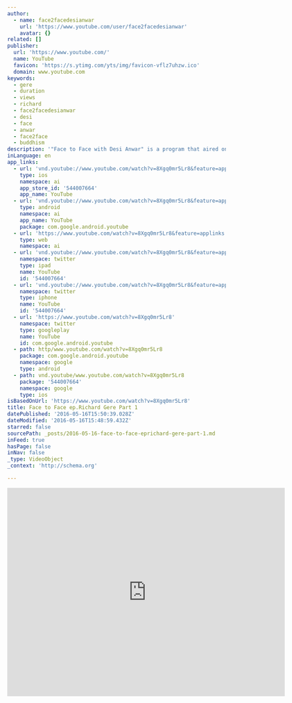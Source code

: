 ```yaml
---
author:
  - name: face2facedesianwar
    url: 'https://www.youtube.com/user/face2facedesianwar'
    avatar: {}
related: []
publisher:
  url: 'https://www.youtube.com/'
  name: YouTube
  favicon: 'https://s.ytimg.com/yts/img/favicon-vflz7uhzw.ico'
  domain: www.youtube.com
keywords:
  - gere
  - duration
  - views
  - richard
  - face2facedesianwar
  - desi
  - face
  - anwar
  - face2face
  - buddhism
description: '"Face to Face with Desi Anwar" is a program that aired on the first news channel in Indonesia, Metro TV. Exclusive interview with Richard Gere. Bali, July 22, 2011.'
inLanguage: en
app_links:
  - url: 'vnd.youtube://www.youtube.com/watch?v=8Xgq0mr5Lr8&feature=applinks'
    type: ios
    namespace: ai
    app_store_id: '544007664'
    app_name: YouTube
  - url: 'vnd.youtube://www.youtube.com/watch?v=8Xgq0mr5Lr8&feature=applinks'
    type: android
    namespace: ai
    app_name: YouTube
    package: com.google.android.youtube
  - url: 'https://www.youtube.com/watch?v=8Xgq0mr5Lr8&feature=applinks'
    type: web
    namespace: ai
  - url: 'vnd.youtube://www.youtube.com/watch?v=8Xgq0mr5Lr8&feature=applinks'
    namespace: twitter
    type: ipad
    name: YouTube
    id: '544007664'
  - url: 'vnd.youtube://www.youtube.com/watch?v=8Xgq0mr5Lr8&feature=applinks'
    namespace: twitter
    type: iphone
    name: YouTube
    id: '544007664'
  - url: 'https://www.youtube.com/watch?v=8Xgq0mr5Lr8'
    namespace: twitter
    type: googleplay
    name: YouTube
    id: com.google.android.youtube
  - path: http/www.youtube.com/watch?v=8Xgq0mr5Lr8
    package: com.google.android.youtube
    namespace: google
    type: android
  - path: vnd.youtube/www.youtube.com/watch?v=8Xgq0mr5Lr8
    package: '544007664'
    namespace: google
    type: ios
isBasedOnUrl: 'https://www.youtube.com/watch?v=8Xgq0mr5Lr8'
title: Face to Face ep.Richard Gere Part 1
datePublished: '2016-05-16T15:50:39.028Z'
dateModified: '2016-05-16T15:48:59.432Z'
starred: false
sourcePath: _posts/2016-05-16-face-to-face-eprichard-gere-part-1.md
inFeed: true
hasPage: false
inNav: false
_type: VideoObject
_context: 'http://schema.org'

---
```

<iframe src="https://cdn.embedly.com/widgets/media.html?src=https%3A%2F%2Fwww.youtube.com%2Fembed%2F8Xgq0mr5Lr8%3Ffeature%3Doembed&amp;url=http%3A%2F%2Fwww.youtube.com%2Fwatch%3Fv%3D8Xgq0mr5Lr8&amp;image=https%3A%2F%2Fi.ytimg.com%2Fvi%2F8Xgq0mr5Lr8%2Fhqdefault.jpg&amp;key=b7d04c9b404c499eba89ee7072e1c4f7&amp;type=text%2Fhtml&amp;schema=youtube" width="640" height="480" scrolling="no" frameborder="0" allowfullscreen="" style=""></iframe>